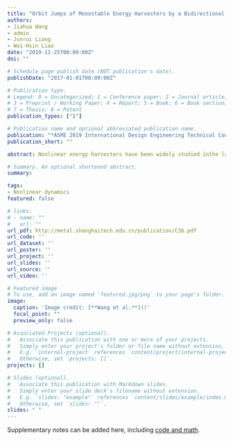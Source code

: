 ```yaml
---
title: "Orbit Jumps of Monostable Energy Harvesters by a Bidirectional Energy Conversion Circuit"
authors:
- Jiahua Wang
- admin
- Junrui Liang
- Wei-Hsin Liao
date: "2019-11-25T00:00:00Z"
doi: ""

# Schedule page publish date (NOT publication's date).
publishDate: "2017-01-01T00:00:00Z"

# Publication type.
# Legend: 0 = Uncategorized; 1 = Conference paper; 2 = Journal article;
# 3 = Preprint / Working Paper; 4 = Report; 5 = Book; 6 = Book section;
# 7 = Thesis; 8 = Patent
publication_types: ["1"]

# Publication name and optional abbreviated publication name.
publication: "*ASME 2019 International Design Engineering Technical Conferences and Computers and Information in Engineering Conference*"
publication_short: ""

abstract: Nonlinear energy harvesters have been widely studied inthe last decade. Their broad bandwidth and relatively highpower output contribute to energy harvesting applications.However, the coexisting multiple orbits brought by thenonlinearity weaken the performance of nonlinear energyharvesters. This paper proposes to achieve orbit jumps ofmonostable energy harvesters by a bidirectional energyconversion circuit. Changing the switch control sequence in thebidirectional energy conversion circuit facilitates it with boththe energy harvesting and vibration exciting functions. Thus, anonlinear energy harvester in connection with the circuit canharness ambient energy as well as excite itself, through energyharvesting and vibration exciting modes separately. Based onthe concept of vibration exciting, the energy saved in thestorage is used to stimulate the piezoelectric transducer for alarger vibration amplitude, which enables orbit jumps. Theworking mechanism of the circuit is introduced. Experimentalsetup of a monostable energy harvester has been developed tovalidate the proposed method. The monostable system can bestimulated to high-energy orbit from a small vibrationamplitude by the vibration exciting mode of the circuit. It is alsorevealed that the method can achieve orbit jumps in a widefrequency range within the hysteresis area. Evaluations onenergy consumption and energy gain show that the sacrificedenergy can be quickly recovered. A novel approach for orbitjumps of monostable energy harvesters is performed so as toopen new opportunities for monostable energy harvesters.

# Summary. An optional shortened abstract.
summary: 

tags:
- Nonlinear dynamics
featured: false

# links:
# - name: ""
#   url: ""
url_pdf: http://metal.shanghaitech.edu.cn/publication/C36.pdf
url_code: ''
url_dataset: ''
url_poster: ''
url_project: ''
url_slides: ''
url_source: ''
url_video: ''

# Featured image
# To use, add an image named `featured.jpg/png` to your page's folder. 
image:
  caption: 'Image credit: [**Wang et al.**]()'
  focal_point: ""
  preview_only: false

# Associated Projects (optional).
#   Associate this publication with one or more of your projects.
#   Simply enter your project's folder or file name without extension.
#   E.g. `internal-project` references `content/project/internal-project/index.md`.
#   Otherwise, set `projects: []`.
projects: []

# Slides (optional).
#   Associate this publication with Markdown slides.
#   Simply enter your slide deck's filename without extension.
#   E.g. `slides: "example"` references `content/slides/example/index.md`.
#   Otherwise, set `slides: ""`.
slides: " "
---
```


<!-- {{% alert note %}}
Click the *Cite* button above to demo the feature to enable visitors to import publication metadata into their reference management software.
{{% /alert %}} -->


Supplementary notes can be added here, including [code and math](https://sourcethemes.com/academic/docs/writing-markdown-latex/).
